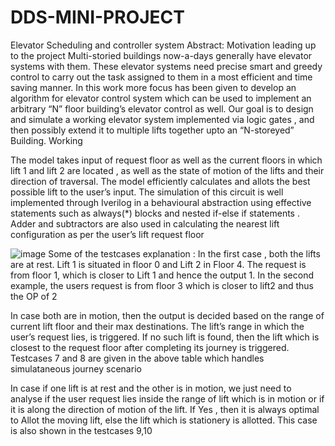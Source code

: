 # DDS-MINI-PROJECT
Elevator Scheduling and controller system
Abstract:
Motivation leading up to the project Multi-storied buildings now-a-days generally have elevator systems with them. These elevator systems need precise smart and greedy control to carry out the task assigned to them in a most efficient and time saving manner. In this work more focus has been given to develop an algorithm for elevator control system which can be used to implement an arbitrary “N” floor building’s elevator control as well. Our goal is to design and simulate a working elevator system implemented via logic gates , and then possibly extend it to multiple lifts together upto an “N-storeyed” Building.
Working 

The model takes input of request floor as well as the  current floors in which lift 1 and lift 2 are located , as well as the state of motion of the lifts and their direction of traversal. The model efficiently calculates and allots the best possible lift to the user’s input. 
The simulation of this circuit is well implemented through Iverilog in a behavioural abstraction using effective statements such as always(*) blocks and nested if-else if statements . Adder and subtractors are also used in calculating the nearest lift configuration as per the user’s lift request floor

![image](https://github.com/adityavbhagwat/DDS-MINI-PROJECT/assets/132674080/d674ec46-d4c4-454a-8a5d-6ba89ef2eb4c)
Some of the testcases explanation :
In the first case , both the lifts are at rest. 
Lift 1 is situated in floor 0 and Lift 2 in Floor 4. The request is from floor 1, which is closer to Lift 1 and hence the output 1. In the second example, the users request is from floor 3 which is closer to lift2 and thus the OP of 2

In case both are in motion, then the output is decided based on the range of current lift floor and their max destinations. The lift’s range in which the user’s request lies, is triggered. If no such lift is found, then the lift which is closest to the request floor after completing its journey is triggered. Testcases 7 and 8 are given in the above table which handles simulataneous journey scenario

In case if one lift is at rest and the other  is in motion, we just need to analyse if the user request lies inside the range of lift which is in motion or if it is along the direction of motion of the lift. If Yes , then it is always optimal to Allot the moving lift, else the lift which is stationery is allotted. This case is also shown in the testcases 9,10
